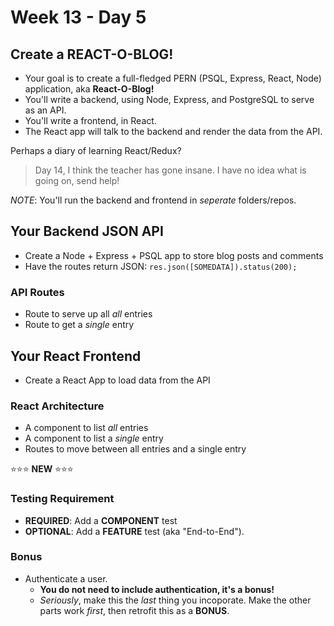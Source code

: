 # Week 13 - Day 5

## Create a REACT-O-BLOG!

* Your goal is to create a full-fledged PERN (PSQL, Express, React, Node) application, aka **React-O-Blog!**
* You'll write a backend, using Node, Express, and PostgreSQL to serve as an API.
* You'll write a frontend, in React.
* The React app will talk to the backend and render the data from the API.

Perhaps a diary of learning React/Redux?
> Day 14, I think the teacher has gone insane.  I have no idea what is going on, send help!

*NOTE*: You'll run the backend and frontend in _seperate_ folders/repos.

## Your Backend JSON API

* Create a Node + Express + PSQL app to store blog posts and comments
* Have the routes return JSON: `res.json([SOMEDATA]).status(200);`

### API Routes

* Route to serve up all _all_ entries
* Route to get a _single_ entry

## Your React Frontend

* Create a React App to load data from the API

### React Architecture

* A component to list _all_ entries
* A component to list a _single_ entry
* Routes to move between all entries and a single entry

⭐️⭐️⭐️ **NEW** ⭐️⭐️⭐️

### Testing Requirement

* **REQUIRED**: Add a **COMPONENT** test
* **OPTIONAL**: Add a **FEATURE** test (aka "End-to-End").

### Bonus

* Authenticate a user.
  * **You do not need to include authentication, it's a bonus!**
  * _Seriously_, make this the _last_ thing you incoporate. Make the other parts work _first_, then retrofit this as a **BONUS**.
